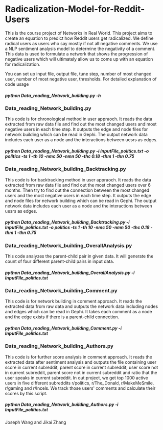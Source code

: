# Radicalization-Model-for-Reddit-Users

This is the course project of Networks in Real World.
This project aims to create an equation to predict how Reddit users get radicalized. We define radical users as users who say mostly if not all negative comments. We use a NLP sentiment analysis model to determine the negativity of a comment. This data is used to formulate a network that shows the progression of negative users which will ultimately allow us to come up with an equation for radicalization.

You can set up input file, output file, tune step, number of most changed user, number of most negative user, thresholds. For detailed explanation of code usage

##### python Data_reading_Network_building.py -h

### Data_reading_Network_building.py

This code is for chronological method in user appraoch. It reads the data extracted from raw data file and find out the most changed users and most negative users in each time step. It outputs the edge and node files for network building which can be read in Gephi. The output network data includes each user as a node and the interactions between uesrs as edges.

##### python Data_reading_Network_building.py -i InputFile_politics.txt -o politics -ts 1 -th 10 -nmc 50 -nmn 50 -thc 0.18 -thm 1 -thn 0.75

### Data_reading_Network_building_Backtracking.py

This code is for backtracking method in user appraoch. It reads the data extracted from raw data file and find out the most changed users over 6 months. Then try to find out the connection between the most changed users and the most negative users in each time step. It outputs the edge and node files for network building which can be read in Gephi. The output network data includes each user as a node and the interactions between uesrs as edges.

##### python Data_reading_Network_building_Backtracking.py -i InputFile_politics.txt -o politics -ts 1 -th 10 -nmc 50 -nmn 50 -thc 0.18 -thm 1 -thn 0.75

### Data_reading_Network_building_OverallAnalysis.py

This code analyzes the parent-child pair in given data. It will generate the count of four different parent-child pairs in input data.

##### python Data_reading_Network_building_OverallAnalysis.py -i InputFile_politics.txt

### Data_reading_Network_building_Comment.py

This code is for network building in comment approach. It reads the extracted data from raw data and outputs the network data including nodes and edges which can be read in Gephi. It takes each comment as a node and the edge exists if there is a parent-child connection.

##### python Data_reading_Network_building_Comment.py -i InputFile_politics.txt

### Data_reading_Network_building_Authors.py

This code is for further score analysis in  comment approach. It reads the extracted data after sentiment analysis and outputs the file containing user score in current subreddit, parent score in current subreddit, user score not in current subreddit, parent score not in current subreddit and ratio that the user speaks in current subreddit. In out project, we get top 1000 active users in five different subreddits r/politics, r/The_Donald, r/MakeMeSmile. r/gaming and r/Incels. We track those users' comments and calculate their scores by this script.

##### python Data_reading_Network_building_Authors.py -i InputFile_politics.txt

Joseph Wang and Jikai Zhang
